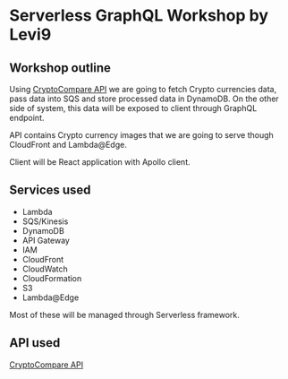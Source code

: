 # Serverless GraphQL Workshop by Levi9

## Workshop outline

Using [CryptoCompare API](https://min-api.cryptocompare.com/) we are going to fetch Crypto currencies data, pass data into SQS and store processed data in DynamoDB.
On the other side of system, this data will be exposed to client through GraphQL endpoint. 

API contains Crypto currency images that we are going to serve though CloudFront and Lambda@Edge. 

Client will be React application with Apollo client.

## Services used

* Lambda
* SQS/Kinesis
* DynamoDB
* API Gateway
* IAM
* CloudFront
* CloudWatch
* CloudFormation
* S3
* Lambda@Edge

Most of these will be managed through Serverless framework.

## API used 
[CryptoCompare API](https://min-api.cryptocompare.com/)